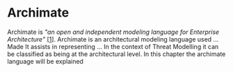 # Archimate

Archimate is *"an open and independent modeling language for Enterprise Architecture"* \[[1]\].
Archimate is an architectural modeling language used ...
Made 
It assists in representing ...
In the context of Threat Modelling it can be classified as being at the architectural level.
In this chapter the archimate language will be explained

[1]: https://www.opengroup.org/archimate-forum/archimate-overview